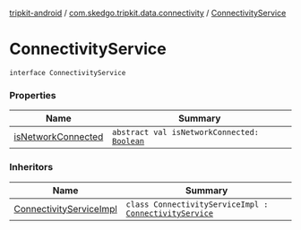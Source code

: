 [tripkit-android](../../index.md) / [com.skedgo.tripkit.data.connectivity](../index.md) / [ConnectivityService](./index.md)

# ConnectivityService

`interface ConnectivityService`

### Properties

| Name | Summary |
|---|---|
| [isNetworkConnected](is-network-connected.md) | `abstract val isNetworkConnected: `[`Boolean`](https://kotlinlang.org/api/latest/jvm/stdlib/kotlin/-boolean/index.html) |

### Inheritors

| Name | Summary |
|---|---|
| [ConnectivityServiceImpl](../-connectivity-service-impl/index.md) | `class ConnectivityServiceImpl : `[`ConnectivityService`](./index.md) |
